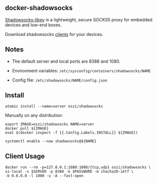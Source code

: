 ## docker-shadowsocks

[Shadowsocks-libev] is a lightweight, secure SOCKS5 proxy for embedded devices and low-end boxes.

Download shadowsocks [clients] for your devices.

[Shadowsocks-libev]:https://github.com/shadowsocks/shadowsocks-libev#readme
[clients]:https://shadowsocks.org/en/download/clients.html

## Notes

 * The default server and local ports are 8388 and 1080.

 * Environment variables: `/etc/sysconfig/containers/shadowsocks/NAME`

 * Config file: `/etc/shadowsocks/NAME/config.json`

## Install

```
atomic install --name=server oszi/shadowsocks
```

Manually on any distribution:

```
export IMAGE=oszi/shadowsocks NAME=server
docker pull ${IMAGE}
eval $(docker inspect -f {{.Config.Labels.INSTALL}} ${IMAGE})
```

```
systemctl enable --now shadowsocks@${NAME}
```

## Client Usage

```
docker run --rm -p=127.0.0.1:1080:1080/{tcp,udp} oszi/shadowsocks \
ss-local -s $SERVER -p 8388 -k $PASSWORD -m chacha20-ietf \
-b 0.0.0.0 -l 1080 -u -A --fast-open
```
